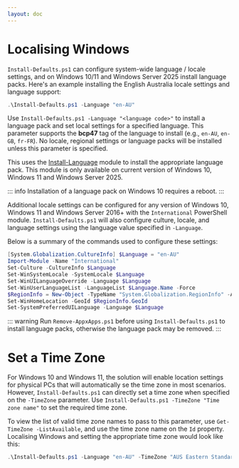 ```yaml
---
layout: doc
---
```

# Localising Windows

`Install-Defaults.ps1` can configure system-wide language / locale settings, and on Windows 10/11 and Windows Server 2025 install language packs. Here's an example installing the English Australia locale settings and language support:

```powershell
.\Install-Defaults.ps1 -Language "en-AU"
```

Use `Install-Defaults.ps1 -Language "<language code>"` to install a language pack and set local settings for a specified language. This parameter supports the **bcp47** tag of the language to install (e.g., `en-AU`, `en-GB`, `fr-FR`). No locale, regional settings or language packs will be installed unless this parameter is specified.

This uses the [Install-Language](https://learn.microsoft.com/en-au/powershell/module/languagepackmanagement/install-language) module to install the appropriate language pack. This module is only available on current version of Windows 10, Windows 11 and Windows Server 2025.

::: info
Installation of a language pack on Windows 10 requires a reboot.
:::

Additional locale settings can be configured for any version of Windows 10, Windows 11 and Windows Server 2016+ with the `International` PowerShell module. `Install-Defaults.ps1` will also configure culture, locale, and language settings using the language value specified in `-Language`.

Below is a summary of the commands used to configure these settings:

```powershell
[System.Globalization.CultureInfo] $Language = "en-AU"
Import-Module -Name "International"
Set-Culture -CultureInfo $Language
Set-WinSystemLocale -SystemLocale $Language
Set-WinUILanguageOverride -Language $Language
Set-WinUserLanguageList -LanguageList $Language.Name -Force
$RegionInfo = New-Object -TypeName "System.Globalization.RegionInfo" -ArgumentList $Language
Set-WinHomeLocation -GeoId $RegionInfo.GeoId
Set-SystemPreferredUILanguage -Language $Language
```

::: warning
Run `Remove-AppxApps.ps1` before using `Install-Defaults.ps1` to install language packs, otherwise the language pack may be removed.
:::

# Set a Time Zone

For Windows 10 and Windows 11, the solution will enable location settings for physical PCs that will automatically se the time zone in most scenarios. However, `Install-Defaults.ps1` can directly set a time zone when specified on the `-TimeZone` parameter. Use `Install-Defaults.ps1 -TimeZone "Time zone name"` to set the required time zone.

To view the list of valid time zone names to pass to this parameter, use `Get-TimeZone -ListAvailable`, and use the time zone name on the `Id` property. Localising Windows and setting the appropriate time zone would look like this:

```powershell
.\Install-Defaults.ps1 -Language "en-AU" -TimeZone "AUS Eastern Standard Time"
```
